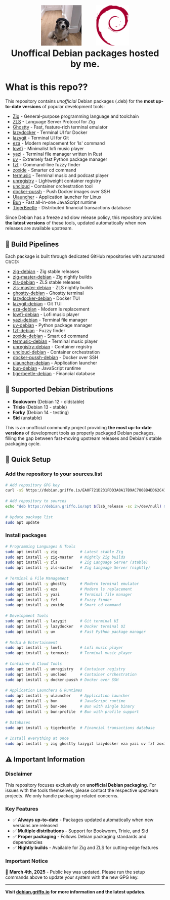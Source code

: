 <h1>
   <p align="center">
     <a href="https://github.com/dariogriffo/"><img src="https://github.com/dariogriffo/debian.griffo.io/blob/main/logo.png" alt="Logo" width="128" style="margin-right: 20px"></a>
     <a href="https://www.debian.org/"><img src="https://github.com/dariogriffo/debian.griffo.io/blob/main/debian-logo.png" alt="Debian Logo" width="104" style="margin-left: 20px"></a>
     <br>Unoffical Debian packages hosted by me.
   </p>
</h1>

# What is this repo??

This repository contains _unofficial_ Debian packages (.deb) for the **most up-to-date versions** of popular development tools:

- [Zig](https://ziglang.org/) - General-purpose programming language and toolchain
- [ZLS](https://github.com/zigtools/zls) - Language Server Protocol for Zig
- [Ghostty](https://ghostty.org) - Fast, feature-rich terminal emulator
- [lazydocker](https://github.com/jesseduffield/lazydocker/) - Terminal UI for Docker
- [lazygit](https://github.com/jesseduffield/lazygit/) - Terminal UI for Git
- [eza](https://github.com/eza-community/eza) - Modern replacement for 'ls' command
- [lowfi](https://github.com/talwat/lowfi) - Minimalist lofi music player
- [yazi](https://github.com/sxyazi/yazi/) - Terminal file manager written in Rust
- [uv](https://github.com/astral-sh/uv/) - Extremely fast Python package manager
- [fzf](https://github.com/junegunn/fzf/) - Command-line fuzzy finder
- [zoxide](https://github.com/ajeetdsouza/zoxide/) - Smarter cd command
- [termusic](https://github.com/tramhao/termusic/) - Terminal music and podcast player
- [unregistry](https://github.com/psviderski/unregistry/) - Lightweight container registry
- [uncloud](https://github.com/psviderski/uncloud/) - Container orchestration tool
- [docker-pussh](https://github.com/psviderski/docker-pussh/) - Push Docker images over SSH
- [Ulauncher](https://ulauncher.io/) - Application launcher for Linux
- [Bun](https://bun.sh/) - Fast all-in-one JavaScript runtime
- [TigerBeetle](https://tigerbeetle.com/) - Distributed financial transactions database

Since Debian has a freeze and slow release policy, this repository provides **the latest versions** of these tools, updated automatically when new releases are available upstream.

## 🔧 Build Pipelines

Each package is built through dedicated GitHub repositories with automated CI/CD:

- [zig-debian](https://github.com/dariogriffo/zig-debian) - Zig stable releases
- [zig-master-debian](https://github.com/dariogriffo/zig-master-debian) - Zig nightly builds
- [zls-debian](https://github.com/dariogriffo/zls-debian) - ZLS stable releases
- [zls-master-debian](https://github.com/dariogriffo/zls-master-debian) - ZLS nightly builds
- [ghostty-debian](https://github.com/dariogriffo/ghostty-debian/) - Ghostty terminal
- [lazydocker-debian](https://github.com/dariogriffo/lazydocker-debian/) - Docker TUI
- [lazygit-debian](https://github.com/dariogriffo/lazygit-debian/) - Git TUI
- [eza-debian](https://github.com/dariogriffo/eza-debian/) - Modern ls replacement
- [lowfi-debian](https://github.com/dariogriffo/lowfi-debian/) - Lofi music player
- [yazi-debian](https://github.com/dariogriffo/yazi-debian/) - Terminal file manager
- [uv-debian](https://github.com/dariogriffo/uv-debian/) - Python package manager
- [fzf-debian](https://github.com/dariogriffo/fzf-debian/) - Fuzzy finder
- [zoxide-debian](https://github.com/dariogriffo/zoxide-debian/) - Smart cd command
- [termusic-debian](https://github.com/dariogriffo/termusic-debian/) - Terminal music player
- [unregistry-debian](https://github.com/dariogriffo/unregistry-debian) - Container registry
- [uncloud-debian](https://github.com/dariogriffo/uncloud-debian) - Container orchestration
- [docker-pussh-debian](https://github.com/dariogriffo/docker-pussh-debian) - Docker over SSH
- [ulauncher-debian](https://github.com/dariogriffo/ulauncher-debian) - Application launcher
- [bun-debian](https://github.com/dariogriffo/bun-debian) - JavaScript runtime
- [tigerbeetle-debian](https://github.com/dariogriffo/tigerbeetle-debian) - Financial database

## 🐧 Supported Debian Distributions

- **Bookworm** (Debian 12 - oldstable)
- **Trixie** (Debian 13 - stable)
- **Forky** (Debian 14 - testing)
- **Sid** (unstable)

This is an unofficial community project providing **the most up-to-date versions** of development tools as properly packaged Debian packages, filling the gap between fast-moving upstream releases and Debian's stable packaging cycle.

## 🚀 Quick Setup

### Add the repository to your sources.list

```bash
# Add repository GPG key
curl -sS https://debian.griffo.io/EA0F721D231FDD3A0A17B9AC7808B4DD62C41256.asc | sudo gpg --dearmor --yes -o /etc/apt/trusted.gpg.d/debian.griffo.io.gpg

# Add repository to sources
echo "deb https://debian.griffo.io/apt $(lsb_release -sc 2>/dev/null) main" | sudo tee /etc/apt/sources.list.d/debian.griffo.io.list

# Update package list
sudo apt update
```

### Install packages

```bash
# Programming Languages & Tools
sudo apt install -y zig          # Latest stable Zig
sudo apt install -y zig-master   # Nightly Zig builds
sudo apt install -y zls          # Zig Language Server (stable)
sudo apt install -y zls-master   # Zig Language Server (nightly)

# Terminal & File Management
sudo apt install -y ghostty      # Modern terminal emulator
sudo apt install -y eza          # Modern ls replacement
sudo apt install -y yazi         # Terminal file manager
sudo apt install -y fzf          # Fuzzy finder
sudo apt install -y zoxide       # Smart cd command

# Development Tools
sudo apt install -y lazygit      # Git terminal UI
sudo apt install -y lazydocker   # Docker terminal UI
sudo apt install -y uv           # Fast Python package manager

# Media & Entertainment
sudo apt install -y lowfi        # Lofi music player
sudo apt install -y termusic     # Terminal music player

# Container & Cloud Tools
sudo apt install -y unregistry   # Container registry
sudo apt install -y uncloud      # Container orchestration
sudo apt install -y docker-pussh # Docker over SSH

# Application Launchers & Runtimes
sudo apt install -y ulauncher    # Application launcher
sudo apt install -y bun          # JavaScript runtime
sudo apt install -y bun-one      # Bun with single binary
sudo apt install -y bun-profile  # Bun with profile support

# Databases
sudo apt install -y tigerbeetle  # Financial transactions database

# Install everything at once
sudo apt install -y zig ghostty lazygit lazydocker eza yazi uv fzf zoxide lowfi termusic ulauncher bun tigerbeetle
```

## ⚠️ Important Information

### Disclaimer
This repository focuses exclusively on **unofficial Debian packaging**. For issues with the tools themselves, please contact the respective upstream projects. We only handle packaging-related concerns.

### Key Features
- ✅ **Always up-to-date** - Packages updated automatically when new versions are released
- ✅ **Multiple distributions** - Support for Bookworm, Trixie, and Sid
- ✅ **Proper packaging** - Follows Debian packaging standards and dependencies
- ✅ **Nightly builds** - Available for Zig and ZLS for cutting-edge features

### Important Notice
📅 **March 4th, 2025** - Public key was updated. Please run the setup commands above to update your system with the new GPG key.

---

**Visit [debian.griffo.io](https://debian.griffo.io) for more information and the latest updates.**


